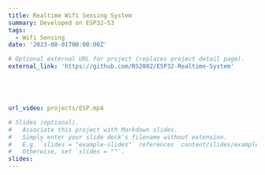 ```yaml
---
title: Realtime Wifi Sensing System
summary: Developed on ESP32-S3
tags:
  - Wifi Sensing
date: '2023-08-01T00:00:00Z'

# Optional external URL for project (replaces project detail page).
external_link: 'https://github.com/RS2002/ESP32-Realtime-System'





url_video: projects/ESP.mp4

# Slides (optional).
#   Associate this project with Markdown slides.
#   Simply enter your slide deck's filename without extension.
#   E.g. `slides = "example-slides"` references `content/slides/example-slides.md`.
#   Otherwise, set `slides = ""`.
slides: 
---
```

